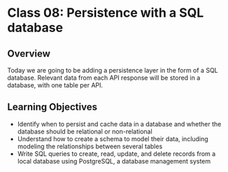 # Class 08: Persistence with a SQL database

## Overview

Today we are going to be adding a persistence layer in the form of a SQL database. Relevant data from each API response will be stored in a database, with one table per API.

## Learning Objectives

- Identify when to persist and cache data in a database and whether the database should be relational or non-relational
- Understand how to create a schema to model their data, including modeling the relationships between several tables
- Write SQL queries to create, read, update, and delete records from a local database using PostgreSQL, a database management system
